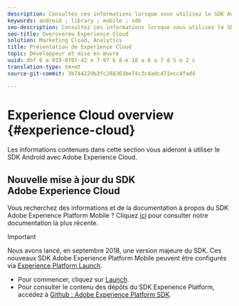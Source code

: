 ```yaml
---
description: Consultez ces informations lorsque vous utilisez le SDK Android avec Adobe Experience Cloud.
keywords: android ; library ; mobile ; sdk
seo-description: Consultez ces informations lorsque vous utilisez le SDK Android avec Adobe Experience Cloud.
seo-title: Overoverew Experience Cloud
solution: Marketing Cloud, Analytics
title: Présentation de Experience Cloud
topic: Développeur et mise en œuvre
uuid: dbf 6 e 019-8707-42 e 7-97 b 8-e 18 a 8 a 7 d 5 e 2 c
translation-type: tm+mt
source-git-commit: 3b744229b3fc288363be74c3c4adcd71ecc4fad4

---
```



# Experience Cloud overview {#experience-cloud}

Les informations contenues dans cette section vous aideront à utiliser le SDK Android avec Adobe Experience Cloud.

## Nouvelle mise à jour du SDK Adobe Experience Cloud

Vous recherchez des informations et de la documentation à propos du SDK Adobe Experience Platform Mobile ? Cliquez [ici](https://aep-sdks.gitbook.io/docs/) pour consulter notre documentation la plus récente.

>[!IMPORTANT]
>
>Nous avons lancé, en septembre 2018, une version majeure du SDK. Ces nouveaux SDK Adobe Experience Platform Mobile peuvent être configurés via [Experience Platform Launch](https://www.adobe.com/experience-platform/launch.html).

* Pour commencer, cliquez sur [Launch](https://launch.adobe.com/).
* Pour consulter le contenu des dépôts du SDK Experience Platform, accédez à [Github : Adobe Experience Platform SDK](https://github.com/Adobe-Marketing-Cloud/acp-sdks).
